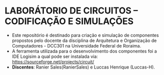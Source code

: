 # LABORÁTORIO DE CIRCUITOS – CODIFICAÇÃO E SIMULAÇÕES

- Este repositório é destinado para criação e simulação de componentes propostos pelo docente da disciplina de Arquitetura e Organização de Computadores - DCC301 na Universidade Federal de Roraima.
- A ferramenta utilizada para o desenvolvimento dos componentes foi a IDE Logisim a qual pode ser instalada via: https://sourceforge.net/projects/circuit/
- **Discentes**: Ranier Sales(RanierSales) e Luccas Henrique (Luccas-H).
